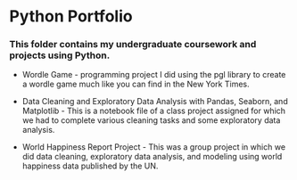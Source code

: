 # Python Portfolio

### This folder contains my undergraduate coursework and projects using Python.

* Wordle Game - programming project I did using the pgl library to create a wordle game much like you can find in the New York Times.

* Data Cleaning and Exploratory Data Analysis with Pandas, Seaborn, and Matplotlib - This is a notebook file of a class project assigned for which we had to complete various cleaning tasks and some exploratory data analysis.

* World Happiness Report Project - This was a group project in which we did data cleaning, exploratory data analysis, and modeling using world happiness data published by the UN.
